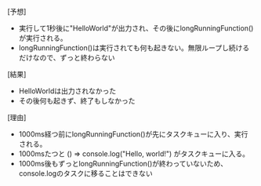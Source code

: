 [予想]
- 実行して1秒後に"HelloWorld"が出力され、その後にlongRunningFunction()が実行される。
- longRunningFunction()は実行されても何も起きない。無限ループし続けるだけなので、ずっと終わらない

[結果]
- HelloWorldは出力されなかった
- その後何も起きず、終了もしなかった

[理由]
-  1000ms経つ前にlongRunningFunction()が先にタスクキューに入り、実行される。
-  1000msたつと () => console.log("Hello, world!") がタスクキューに入る。
-  1000ms後もずっとlongRunningFunction()が終わっていないため、console.logのタスクに移ることはできない